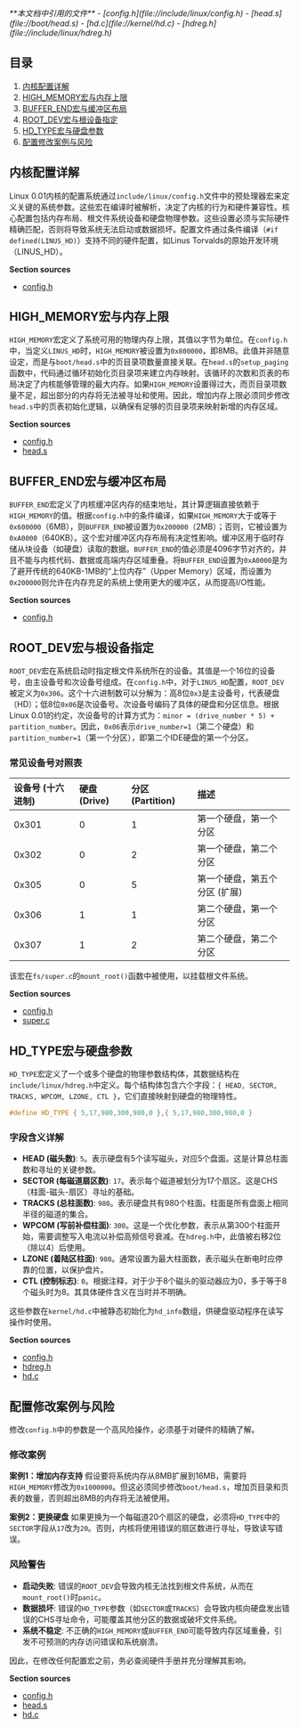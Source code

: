 <cite>
**本文档中引用的文件**   
- [config.h](file://include/linux/config.h)
- [head.s](file://boot/head.s)
- [hd.c](file://kernel/hd.c)
- [hdreg.h](file://include/linux/hdreg.h)
</cite>

## 目录
1. [内核配置详解](#内核配置详解)
2. [HIGH_MEMORY宏与内存上限](#high_memory宏与内存上限)
3. [BUFFER_END宏与缓冲区布局](#buffer_end宏与缓冲区布局)
4. [ROOT_DEV宏与根设备指定](#root_dev宏与根设备指定)
5. [HD_TYPE宏与硬盘参数](#hd_type宏与硬盘参数)
6. [配置修改案例与风险](#配置修改案例与风险)

## 内核配置详解

Linux 0.01内核的配置系统通过`include/linux/config.h`文件中的预处理器宏来定义关键的系统参数。这些宏在编译时被解析，决定了内核的行为和硬件兼容性。核心配置包括内存布局、根文件系统设备和硬盘物理参数。这些设置必须与实际硬件精确匹配，否则将导致系统无法启动或数据损坏。配置文件通过条件编译（`#if defined(LINUS_HD)`）支持不同的硬件配置，如Linus Torvalds的原始开发环境（LINUS_HD）。

**Section sources**
- [config.h](file://include/linux/config.h#L1-L54)

## HIGH_MEMORY宏与内存上限

`HIGH_MEMORY`宏定义了系统可用的物理内存上限，其值以字节为单位。在`config.h`中，当定义`LINUS_HD`时，`HIGH_MEMORY`被设置为`0x800000`，即8MB。此值并非随意设定，而是与`boot/head.s`中的页目录项数量直接关联。在`head.s`的`setup_paging`函数中，代码通过循环初始化页目录项来建立内存映射。该循环的次数和页表的布局决定了内核能够管理的最大内存。如果`HIGH_MEMORY`设置得过大，而页目录项数量不足，超出部分的内存将无法被寻址和使用。因此，增加内存上限必须同步修改`head.s`中的页表初始化逻辑，以确保有足够的页目录项来映射新增的内存区域。

**Section sources**
- [config.h](file://include/linux/config.h#L15-L18)
- [head.s](file://boot/head.s#L120-L150)

## BUFFER_END宏与缓冲区布局

`BUFFER_END`宏定义了内核缓冲区内存的结束地址，其计算逻辑直接依赖于`HIGH_MEMORY`的值。根据`config.h`中的条件编译，如果`HIGH_MEMORY`大于或等于`0x600000`（6MB），则`BUFFER_END`被设置为`0x200000`（2MB）；否则，它被设置为`0xA0000`（640KB）。这个宏对缓冲区内存布局有决定性影响。缓冲区用于临时存储从块设备（如硬盘）读取的数据。`BUFFER_END`的值必须是4096字节对齐的，并且不能与内核代码、数据或高端内存区域重叠。将`BUFFER_END`设置为`0xA0000`是为了避开传统的640KB-1MB的“上位内存”（Upper Memory）区域，而设置为`0x200000`则允许在内存充足的系统上使用更大的缓冲区，从而提高I/O性能。

**Section sources**
- [config.h](file://include/linux/config.h#L21-L26)

## ROOT_DEV宏与根设备指定

`ROOT_DEV`宏在系统启动时指定根文件系统所在的设备。其值是一个16位的设备号，由主设备号和次设备号组成。在`config.h`中，对于`LINUS_HD`配置，`ROOT_DEV`被定义为`0x306`。这个十六进制数可以分解为：高8位`0x3`是主设备号，代表硬盘（HD）；低8位`0x06`是次设备号。次设备号编码了具体的硬盘和分区信息。根据Linux 0.01的约定，次设备号的计算方式为：`minor = (drive_number * 5) + partition_number`。因此，`0x06`表示`drive_number=1`（第二个硬盘）和`partition_number=1`（第一个分区），即第二个IDE硬盘的第一个分区。

### 常见设备号对照表

| 设备号 (十六进制) | 硬盘 (Drive) | 分区 (Partition) | 描述 |
| :--- | :--- | :--- | :--- |
| 0x301 | 0 | 1 | 第一个硬盘，第一个分区 |
| 0x302 | 0 | 2 | 第一个硬盘，第二个分区 |
| 0x305 | 0 | 5 | 第一个硬盘，第五个分区 (扩展) |
| 0x306 | 1 | 1 | 第二个硬盘，第一个分区 |
| 0x307 | 1 | 2 | 第二个硬盘，第二个分区 |

该宏在`fs/super.c`的`mount_root()`函数中被使用，以挂载根文件系统。

**Section sources**
- [config.h](file://include/linux/config.h#L28-L31)
- [super.c](file://fs/super.c#L69-L75)

## HD_TYPE宏与硬盘参数

`HD_TYPE`宏定义了一个或多个硬盘的物理参数结构体，其数据结构在`include/linux/hdreg.h`中定义。每个结构体包含六个字段：`{ HEAD, SECTOR, TRACKS, WPCOM, LZONE, CTL }`，它们直接映射到硬盘的物理特性。

```c
#define HD_TYPE { 5,17,980,300,980,0 },{ 5,17,980,300,980,0 }
```

### 字段含义详解

- **HEAD (磁头数)**: `5`。表示硬盘有5个读写磁头，对应5个盘面。这是计算总柱面数和寻址的关键参数。
- **SECTOR (每磁道扇区数)**: `17`。表示每个磁道被划分为17个扇区。这是CHS（柱面-磁头-扇区）寻址的基础。
- **TRACKS (总柱面数)**: `980`。表示硬盘共有980个柱面。柱面是所有盘面上相同半径的磁道的集合。
- **WPCOM (写前补偿柱面)**: `300`。这是一个优化参数，表示从第300个柱面开始，需要调整写入电流以补偿高频信号衰减。在`hdreg.h`中，此值被右移2位（除以4）后使用。
- **LZONE (着陆区柱面)**: `980`。通常设置为最大柱面数，表示磁头在断电时应停靠的位置，以保护盘片。
- **CTL (控制标志)**: `0`。根据注释，对于少于8个磁头的驱动器应为0，多于等于8个磁头时为8。其具体硬件含义在当时并不明确。

这些参数在`kernel/hd.c`中被静态初始化为`hd_info`数组，供硬盘驱动程序在读写操作时使用。

**Section sources**
- [config.h](file://include/linux/config.h#L39-L45)
- [hdreg.h](file://include/linux/hdreg.h#L10-L28)
- [hd.c](file://kernel/hd.c#L28-L30)

## 配置修改案例与风险

修改`config.h`中的参数是一个高风险操作，必须基于对硬件的精确了解。

### 修改案例

**案例1：增加内存支持**
假设要将系统内存从8MB扩展到16MB，需要将`HIGH_MEMORY`修改为`0x1000000`。但这必须同步修改`boot/head.s`，增加页目录和页表的数量，否则超出8MB的内存将无法被使用。

**案例2：更换硬盘**
如果更换为一个每磁道20个扇区的硬盘，必须将`HD_TYPE`中的`SECTOR`字段从`17`改为`20`。否则，内核将使用错误的扇区数进行寻址，导致读写错误。

### 风险警告

- **启动失败**: 错误的`ROOT_DEV`会导致内核无法找到根文件系统，从而在`mount_root()`时`panic`。
- **数据损坏**: 错误的`HD_TYPE`参数（如`SECTOR`或`TRACKS`）会导致内核向硬盘发出错误的CHS寻址命令，可能覆盖其他分区的数据或破坏文件系统。
- **系统不稳定**: 不正确的`HIGH_MEMORY`或`BUFFER_END`可能导致内存区域重叠，引发不可预测的内存访问错误和系统崩溃。

因此，在修改任何配置宏之前，务必查阅硬件手册并充分理解其影响。

**Section sources**
- [config.h](file://include/linux/config.h#L1-L54)
- [head.s](file://boot/head.s#L120-L150)
- [hd.c](file://kernel/hd.c#L28-L30)